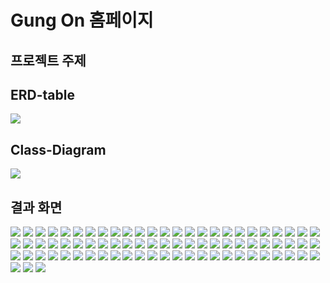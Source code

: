 # Gung On 홈페이지
## 프로젝트 주제


## ERD-table
![](imges/GungOnERD.png)


## Class-Diagram
![](imges/GungOnClassDiagram.png)


## 결과 화면
![](imges/슬라이드6.PNG)
![](imges/슬라이드7.PNG)
![](imges/슬라이드8.PNG)
![](imges/슬라이드9.PNG)
![](imges/슬라이드10.PNG)
![](imges/슬라이드11.PNG)
![](imges/슬라이드12.PNG)
![](imges/슬라이드13.PNG)
![](imges/슬라이드14.PNG)
![](imges/슬라이드15.PNG)
![](imges/슬라이드16.PNG)
![](imges/슬라이드17.PNG)
![](imges/슬라이드18.PNG)
![](imges/슬라이드19.PNG)
![](imges/슬라이드20.PNG)
![](imges/슬라이드21.PNG)
![](imges/슬라이드22.PNG)
![](imges/슬라이드23.PNG)
![](imges/슬라이드24.PNG)
![](imges/슬라이드25.PNG)
![](imges/슬라이드26.PNG)
![](imges/슬라이드27.PNG)
![](imges/슬라이드28.PNG)
![](imges/슬라이드29.PNG)
![](imges/슬라이드30.PNG)
![](imges/슬라이드31.PNG)
![](imges/슬라이드32.PNG)
![](imges/슬라이드33.PNG)
![](imges/슬라이드34.PNG)
![](imges/슬라이드35.PNG)
![](imges/슬라이드36.PNG)
![](imges/슬라이드37.PNG)
![](imges/슬라이드38.PNG)
![](imges/슬라이드39.PNG)
![](imges/슬라이드40.PNG)
![](imges/슬라이드41.PNG)
![](imges/슬라이드42.PNG)
![](imges/슬라이드43.PNG)
![](imges/슬라이드44.PNG)
![](imges/슬라이드45.PNG)
![](imges/슬라이드46.PNG)
![](imges/슬라이드47.PNG)
![](imges/슬라이드48.PNG)
![](imges/슬라이드49.PNG)
![](imges/슬라이드50.PNG)
![](imges/슬라이드51.PNG)
![](imges/슬라이드52.PNG)
![](imges/슬라이드53.PNG)
![](imges/슬라이드54.PNG)
![](imges/슬라이드55.PNG)
![](imges/슬라이드56.PNG)
![](imges/슬라이드57.PNG)
![](imges/슬라이드58.PNG)
![](imges/슬라이드59.PNG)
![](imges/슬라이드60.PNG)
![](imges/슬라이드61.PNG)
![](imges/슬라이드62.PNG)
![](imges/슬라이드63.PNG)
![](imges/슬라이드64.PNG)
![](imges/슬라이드65.PNG)
![](imges/슬라이드66.PNG)
![](imges/슬라이드67.PNG)
![](imges/슬라이드68.PNG)
![](imges/슬라이드69.PNG)
![](imges/슬라이드70.PNG)
![](imges/슬라이드71.PNG)
![](imges/슬라이드72.PNG)
![](imges/슬라이드73.PNG)
![](imges/슬라이드74.PNG)
![](imges/슬라이드75.PNG)
![](imges/슬라이드76.PNG)
![](imges/슬라이드77.PNG)
![](imges/슬라이드78.PNG)
![](imges/슬라이드79.PNG)
![](imges/슬라이드80.PNG)
![](imges/슬라이드81.PNG)
![](imges/슬라이드82.PNG)
![](imges/슬라이드83.PNG)
